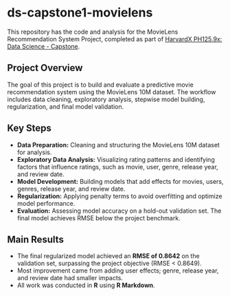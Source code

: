 # ds-capstone1-movielens

This repository has the code and analysis for the MovieLens Recommendation System Project, completed as part of [HarvardX PH125.9x: Data Science - Capstone](https://www.edx.org/course/data-science-capstone).

## Project Overview

The goal of this project is to build and evaluate a predictive movie recommendation system using the MovieLens 10M dataset. The workflow includes data cleaning, exploratory analysis, stepwise model building, regularization, and final model validation.

## Key Steps

- **Data Preparation:** Cleaning and structuring the MovieLens 10M dataset for analysis.
- **Exploratory Data Analysis:** Visualizing rating patterns and identifying factors that influence ratings, such as movie, user, genre, release year, and review date.
- **Model Development:** Building models that add effects for movies, users, genres, release year, and review date.
- **Regularization:** Applying penalty terms to avoid overfitting and optimize model performance.
- **Evaluation:** Assessing model accuracy on a hold-out validation set. The final model achieves RMSE below the project benchmark.

## Main Results

- The final regularized model achieved an **RMSE of 0.8642** on the validation set, surpassing the project objective (RMSE < 0.8649).
- Most improvement came from adding user effects; genre, release year, and review date had smaller impacts.
- All work was conducted in **R** using **R Markdown**.

